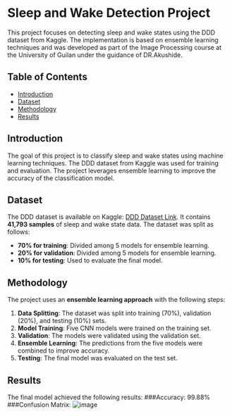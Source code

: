 # Sleep and Wake Detection Project

This project focuses on detecting sleep and wake states using the DDD dataset from Kaggle. The implementation is based on ensemble learning techniques and was developed as part of the Image Processing course at the University of Guilan under the guidance of DR.Akushide.

## Table of Contents
- [Introduction](#introduction)
- [Dataset](#dataset)
- [Methodology](#methodology)
- [Results](#results)

## Introduction
The goal of this project is to classify sleep and wake states using machine learning techniques. The DDD dataset from Kaggle was used for training and evaluation. The project leverages ensemble learning to improve the accuracy of the classification model.

## Dataset
The DDD dataset is available on Kaggle: [DDD Dataset Link]([https://www.kaggle.com/datasets/...](https://www.kaggle.com/datasets/ismailnasri20/driver-drowsiness-dataset-ddd)). It contains **41,793 samples** of sleep and wake state data. The dataset was split as follows:
- **70% for training**: Divided among 5 models for ensemble learning.
- **20% for validation**: Divided among 5 models for ensemble learning.
- **10% for testing**: Used to evaluate the final model.

## Methodology
The project uses an **ensemble learning approach** with the following steps:
1. **Data Splitting**: The dataset was split into training (70%), validation (20%), and testing (10%) sets.
2. **Model Training**: Five CNN models were trained on the training set.
3. **Validation**: The models were validated using the validation set.
4. **Ensemble Learning**: The predictions from the five models were combined to improve accuracy.
5. **Testing**: The final model was evaluated on the test set.

## Results
   The final model achieved the following results:
   ###Accuracy: 99.88%
   ###Confusion Matrix:
   ![image](https://github.com/user-attachments/assets/be3a8213-a2e4-4b9d-ae98-ba5ca5c0fb57)
